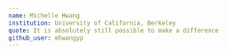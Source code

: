 ```yaml
---
name: Michelle Hwang
institution: University of California, Berkeley
quote: It is absolutely still possible to make a difference 
github_user: mhwangyp
---
```

